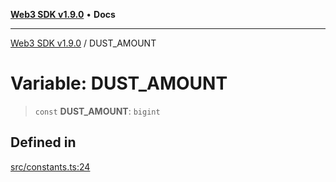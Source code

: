 [**Web3 SDK v1.9.0**](../README.md) • **Docs**

***

[Web3 SDK v1.9.0](../globals.md) / DUST\_AMOUNT

# Variable: DUST\_AMOUNT

> `const` **DUST\_AMOUNT**: `bigint`

## Defined in

[src/constants.ts:24](https://github.com/Mystic-Nayy/alephium-web3/blob/ee41f5e0e7d7fb0b155fe62f05b2ac03772895ca/packages/web3/src/constants.ts#L24)

